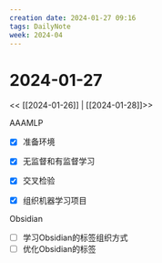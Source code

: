 ```yaml
---
creation date: 2024-01-27 09:16
tags: DailyNote
week: 2024-04
---
```


# 2024-01-27

<< [[2024-01-26]] | [[2024-01-28]]>>

AAAMLP
- [x] 准备环境
- [x] 无监督和有监督学习
- [x] 交叉检验
- [x] 组织机器学习项目


Obsidian
- [ ] 学习Obsidian的标签组织方式
- [ ] 优化Obsidian的标签